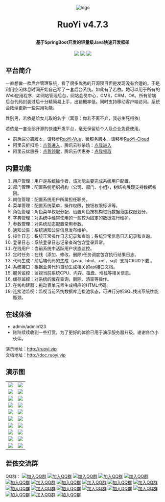 <p align="center">
	<img alt="logo" src="https://oscimg.oschina.net/oscnet/up-dd77653d7c9f197dd9d93684f3c8dcfbab6.png">
</p>
<h1 align="center" style="margin: 30px 0 30px; font-weight: bold;">RuoYi v4.7.3</h1>
<h4 align="center">基于SpringBoot开发的轻量级Java快速开发框架</h4>
<p align="center">
	<a href="https://gitee.com/y_project/RuoYi/stargazers"><img src="https://gitee.com/y_project/RuoYi/badge/star.svg?theme=gvp"></a>
	<a href="https://gitee.com/y_project/RuoYi"><img src="https://img.shields.io/badge/RuoYi-v4.7.3-brightgreen.svg"></a>
	<a href="https://gitee.com/y_project/RuoYi/blob/master/LICENSE"><img src="https://img.shields.io/github/license/mashape/apistatus.svg"></a>
</p>

## 平台简介

一直想做一款后台管理系统，看了很多优秀的开源项目但是发现没有合适的。于是利用空闲休息时间开始自己写了一套后台系统。如此有了若依。她可以用于所有的Web应用程序，如网站管理后台，网站会员中心，CMS，CRM，OA。所有前端后台代码封装过后十分精简易上手，出错概率低。同时支持移动客户端访问。系统会陆续更新一些实用功能。

性别男，若依是给女儿取的名字（寓意：你若不离不弃，我必生死相依）

若依是一套全部开源的快速开发平台，毫无保留给个人及企业免费使用。

* 前后端分离版本，请移步[RuoYi-Vue](https://gitee.com/y_project/RuoYi-Vue)，微服务版本，请移步[RuoYi-Cloud](https://gitee.com/y_project/RuoYi-Cloud)
* 阿里云折扣场：[点我进入](http://aly.ruoyi.vip)，腾讯云秒杀场：[点我进入](http://txy.ruoyi.vip)&nbsp;&nbsp;
* 阿里云优惠券：[点我领取](https://www.aliyun.com/minisite/goods?userCode=brki8iof&share_source=copy_link)，腾讯云优惠券：[点我领取](https://cloud.tencent.com/redirect.php?redirect=1025&cps_key=198c8df2ed259157187173bc7f4f32fd&from=console)&nbsp;&nbsp;

## 内置功能

1.  用户管理：用户是系统操作者，该功能主要完成系统用户配置。
2.  部门管理：配置系统组织机构（公司、部门、小组），树结构展现支持数据权限。
3.  岗位管理：配置系统用户所属担任职务。
4.  菜单管理：配置系统菜单，操作权限，按钮权限标识等。
5.  角色管理：角色菜单权限分配、设置角色按机构进行数据范围权限划分。
6.  字典管理：对系统中经常使用的一些较为固定的数据进行维护。
7.  参数管理：对系统动态配置常用参数。
8.  通知公告：系统通知公告信息发布维护。
9.  操作日志：系统正常操作日志记录和查询；系统异常信息日志记录和查询。
10. 登录日志：系统登录日志记录查询包含登录异常。
11. 在线用户：当前系统中活跃用户状态监控。
12. 定时任务：在线（添加、修改、删除)任务调度包含执行结果日志。
13. 代码生成：前后端代码的生成（java、html、xml、sql）支持CRUD下载 。
14. 系统接口：根据业务代码自动生成相关的api接口文档。
15. 服务监控：监视当前系统CPU、内存、磁盘、堆栈等相关信息。
16. 缓存监控：对系统的缓存查询，删除、清空等操作。
17. 在线构建器：拖动表单元素生成相应的HTML代码。
18. 连接池监视：监视当前系统数据库连接池状态，可进行分析SQL找出系统性能瓶颈。

## 在线体验

- admin/admin123  
- 陆陆续续收到一些打赏，为了更好的体验已用于演示服务器升级。谢谢各位小伙伴。

演示地址：http://ruoyi.vip  
文档地址：http://doc.ruoyi.vip

## 演示图

<table>
    <tr>
        <td><img src="https://oscimg.oschina.net/oscnet/up-42e518aa72a24d228427a1261cb3679f395.png"/></td>
        <td><img src="https://oscimg.oschina.net/oscnet/up-7f20dd0edba25e5187c5c4dd3ec7d3d9797.png"/></td>
    </tr>
    <tr>
        <td><img src="https://oscimg.oschina.net/oscnet/up-2dae3d87f6a8ca05057db059cd9a411d51d.png"/></td>
        <td><img src="https://oscimg.oschina.net/oscnet/up-ea4d98423471e55fba784694e45d12bd4bb.png"/></td>
    </tr>
    <tr>
        <td><img src="https://oscimg.oschina.net/oscnet/up-7f6c6e9f5873efca09bd2870ee8468b8fce.png"/></td>
        <td><img src="https://oscimg.oschina.net/oscnet/up-c708b65f2c382a03f69fe1efa8d341e6cff.png"/></td>
    </tr>
	<tr>
        <td><img src="https://oscimg.oschina.net/oscnet/up-9ab586c47dd5c7b92bca0d727962c90e3b8.png"/></td>
        <td><img src="https://oscimg.oschina.net/oscnet/up-ef954122a2080e02013112db21754b955c6.png"/></td>
    </tr>	 
    <tr>
        <td><img src="https://oscimg.oschina.net/oscnet/up-088edb4d531e122415a1e2342bccb1a9691.png"/></td>
        <td><img src="https://oscimg.oschina.net/oscnet/up-f886fe19bd820c0efae82f680223cac196c.png"/></td>
    </tr>
	<tr>
        <td><img src="https://oscimg.oschina.net/oscnet/up-c7a2eb71fa65d6e660294b4bccca613d638.png"/></td>
        <td><img src="https://oscimg.oschina.net/oscnet/up-e60137fb0787defe613bd83331dc4755a70.png"/></td>
    </tr>
	<tr>
        <td><img src="https://oscimg.oschina.net/oscnet/up-7c51c1b5758f0a0f92ed3c60469b7526f9f.png"/></td>
        <td><img src="https://oscimg.oschina.net/oscnet/up-15181aed45bb2461aa97b594cbf2f86ea5f.png"/></td>
    </tr>
	<tr>
        <td><img src="https://oscimg.oschina.net/oscnet/up-83326ad52ea63f67233d126226738054d98.png"/></td>
        <td><img src="https://oscimg.oschina.net/oscnet/up-3bd6d31e913b70df00107db51d64ef81df7.png"/></td>
    </tr>
	<tr>
        <td><img src="https://oscimg.oschina.net/oscnet/up-70a2225836bc82042a6785edf6299e2586a.png"/></td>
        <td><img src="https://oscimg.oschina.net/oscnet/up-0184d6ab01fdc6667a14327fcaf8b46345d.png"/></td>
    </tr>
	<tr>
        <td><img src="https://oscimg.oschina.net/oscnet/up-64d8086dc2c02c8f71170290482f7640098.png"/></td>
        <td><img src="https://oscimg.oschina.net/oscnet/up-5e4daac0bb59612c5038448acbcef235e3a.png"/></td>
    </tr>
</table>


## 若依交流群

QQ群： [![加入QQ群](https://img.shields.io/badge/已满-1389287-blue.svg)](https://jq.qq.com/?_wv=1027&k=5HBAaYN)  [![加入QQ群](https://img.shields.io/badge/已满-1679294-blue.svg)](https://jq.qq.com/?_wv=1027&k=5cHeRVW)  [![加入QQ群](https://img.shields.io/badge/已满-1529866-blue.svg)](https://jq.qq.com/?_wv=1027&k=53R0L5Z)  [![加入QQ群](https://img.shields.io/badge/已满-1772718-blue.svg)](https://jq.qq.com/?_wv=1027&k=5g75dCU)  [![加入QQ群](https://img.shields.io/badge/已满-1366522-blue.svg)](https://jq.qq.com/?_wv=1027&k=58cPoHA)  [![加入QQ群](https://img.shields.io/badge/已满-1382251-blue.svg)](https://jq.qq.com/?_wv=1027&k=5Ofd4Pb)  [![加入QQ群](https://img.shields.io/badge/已满-1145125-blue.svg)](https://jq.qq.com/?_wv=1027&k=5yugASz)  [![加入QQ群](https://img.shields.io/badge/已满-86752435-blue.svg)](https://jq.qq.com/?_wv=1027&k=5Rf3d2P)  [![加入QQ群](https://img.shields.io/badge/已满-134072510-blue.svg)](https://jq.qq.com/?_wv=1027&k=5ZIjaeP)  [![加入QQ群](https://img.shields.io/badge/已满-210336300-blue.svg)](https://jq.qq.com/?_wv=1027&k=5CJw1jY)  [![加入QQ群](https://img.shields.io/badge/已满-339522636-blue.svg)](https://jq.qq.com/?_wv=1027&k=5omzbKc)  [![加入QQ群](https://img.shields.io/badge/已满-130035985-blue.svg)](https://jq.qq.com/?_wv=1027&k=qPIKBb7s)  [![加入QQ群](https://img.shields.io/badge/已满-143151071-blue.svg)](https://jq.qq.com/?_wv=1027&k=4NsjKbtU)  [![加入QQ群](https://img.shields.io/badge/已满-158781320-blue.svg)](https://jq.qq.com/?_wv=1027&k=VD2pkz2G)  [![加入QQ群](https://img.shields.io/badge/已满-201531282-blue.svg)](https://jq.qq.com/?_wv=1027&k=HlshFwkJ)  [![加入QQ群](https://img.shields.io/badge/已满-101526938-blue.svg)](https://jq.qq.com/?_wv=1027&k=0ARRrO9V)  [![加入QQ群](https://img.shields.io/badge/已满-264355400-blue.svg)](https://jq.qq.com/?_wv=1027&k=up9k3ZXJ)  [![加入QQ群](https://img.shields.io/badge/已满-298522656-blue.svg)](https://jq.qq.com/?_wv=1027&k=540WfdEr)  [![加入QQ群](https://img.shields.io/badge/已满-139845794-blue.svg)](https://jq.qq.com/?_wv=1027&k=ss91fC4t)  [![加入QQ群](https://img.shields.io/badge/213650505-blue.svg)](https://jq.qq.com/?_wv=1027&k=uUQpdY7J)